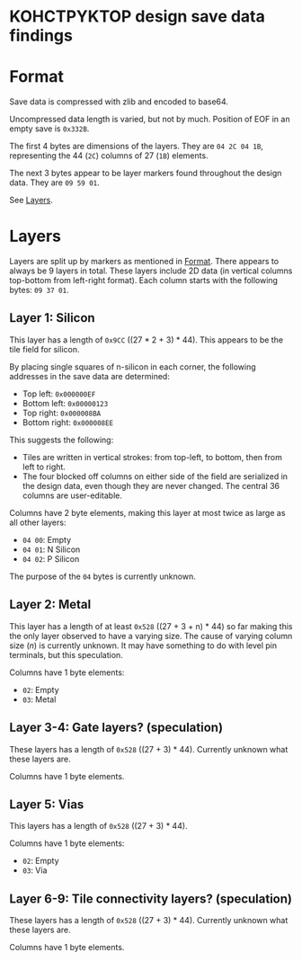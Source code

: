 # KOHCTPYKTOP design save data findings

# Format

Save data is compressed with zlib and encoded to base64.

Uncompressed data length is varied, but not by much. Position of EOF in an empty save is `0x332B`.

The first 4 bytes are dimensions of the layers.
They are `04 2C 04 1B`, representing the 44 (`2C`) columns of 27 (`1B`) elements.

The next 3 bytes appear to be layer markers found throughout the design data. They are `09 59 01`.

See [Layers](#layers).

# Layers

Layers are split up by markers as mentioned in [Format](#format). There appears to always be
9 layers in total. These layers include 2D data (in vertical columns top-bottom from left-right format).
Each column starts with the following bytes: `09 37 01`.

## Layer 1: Silicon

This layer has a length of `0x9CC` ((27 * 2 + 3) * 44).
This appears to be the tile field for silicon.

By placing single squares of n-silicon in each corner, the following addresses in the save data are
determined:

- Top left:     `0x000000EF`
- Bottom left:  `0x00000123`
- Top right:    `0x000008BA`
- Bottom right: `0x000008EE`

This suggests the following:

- Tiles are written in vertical strokes: from top-left, to bottom, then from left to right.
- The four blocked off columns on either side of the field are serialized in the design data, even
though they are never changed. The central 36 columns are user-editable.

Columns have 2 byte elements, making this layer at most twice as large as all other layers:

- `04 00`: Empty
- `04 01`: N Silicon
- `04 02`: P Silicon

The purpose of the `04` bytes is currently unknown.

## Layer 2: Metal

This layer has a length of at least `0x528` ((27 + 3 + n) * 44) so far making this the only layer
observed to have a varying size.
The cause of varying column size (*n*) is currently unknown.
It may have something to do with level pin terminals, but this speculation.

Columns have 1 byte elements:

- `02`: Empty
- `03`: Metal

## Layer 3-4: Gate layers? (speculation)

These layers has a length of `0x528` ((27 + 3) * 44).
Currently unknown what these layers are.

Columns have 1 byte elements.

## Layer 5: Vias

This layers has a length of `0x528` ((27 + 3) * 44).

Columns have 1 byte elements:

- `02`: Empty
- `03`: Via

## Layer 6-9: Tile connectivity layers? (speculation)

These layers has a length of `0x528` ((27 + 3) * 44).
Currently unknown what these layers are.

Columns have 1 byte elements.